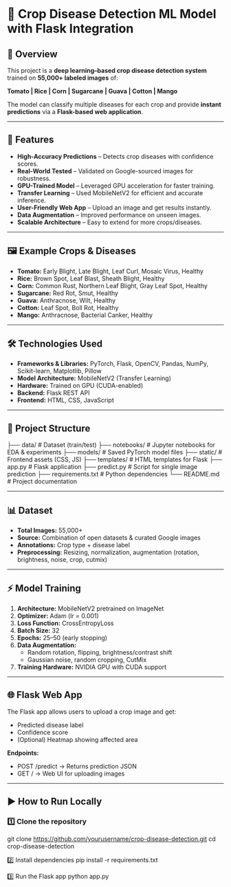 
# 🌾 Crop Disease Detection ML Model with Flask Integration

## 📌 Overview
This project is a **deep learning–based crop disease detection system** trained on **55,000+ labeled images** of:

**Tomato | Rice | Corn | Sugarcane | Guava | Cotton | Mango**

The model can classify multiple diseases for each crop and provide **instant predictions** via a **Flask-based web application**.

---

## 🚀 Features
- **High-Accuracy Predictions** – Detects crop diseases with confidence scores.
- **Real-World Tested** – Validated on Google-sourced images for robustness.
- **GPU-Trained Model** – Leveraged GPU acceleration for faster training.
- **Transfer Learning** – Used MobileNetV2 for efficient and accurate inference.
- **User-Friendly Web App** – Upload an image and get results instantly.
- **Data Augmentation** – Improved performance on unseen images.
- **Scalable Architecture** – Easy to extend for more crops/diseases.

---

## 🖼 Example Crops & Diseases
- **Tomato:** Early Blight, Late Blight, Leaf Curl, Mosaic Virus, Healthy  
- **Rice:** Brown Spot, Leaf Blast, Sheath Blight, Healthy  
- **Corn:** Common Rust, Northern Leaf Blight, Gray Leaf Spot, Healthy  
- **Sugarcane:** Red Rot, Smut, Healthy  
- **Guava:** Anthracnose, Wilt, Healthy  
- **Cotton:** Leaf Spot, Boll Rot, Healthy  
- **Mango:** Anthracnose, Bacterial Canker, Healthy  

---

## 🛠 Technologies Used
- **Frameworks & Libraries:** PyTorch, Flask, OpenCV, Pandas, NumPy, Scikit-learn, Matplotlib, Pillow
- **Model Architecture:** MobileNetV2 (Transfer Learning)
- **Hardware:** Trained on GPU (CUDA-enabled)
- **Backend:** Flask REST API
- **Frontend:** HTML, CSS, JavaScript

---

## 📂 Project Structure
├── data/ # Dataset (train/test)
├── notebooks/ # Jupyter notebooks for EDA & experiments
├── models/ # Saved PyTorch model files
├── static/ # Frontend assets (CSS, JS)
├── templates/ # HTML templates for Flask
├── app.py # Flask application
├── predict.py # Script for single image prediction
├── requirements.txt # Python dependencies
└── README.md # Project documentation


---

## 📊 Dataset
- **Total Images:** 55,000+
- **Source:** Combination of open datasets & curated Google images
- **Annotations:** Crop type + disease label
- **Preprocessing:** Resizing, normalization, augmentation (rotation, brightness, noise, crop, cutmix)

---

## ⚡ Model Training
1. **Architecture:** MobileNetV2 pretrained on ImageNet
2. **Optimizer:** Adam (lr = 0.001)
3. **Loss Function:** CrossEntropyLoss
4. **Batch Size:** 32
5. **Epochs:** 25–50 (early stopping)
6. **Data Augmentation:**  
   - Random rotation, flipping, brightness/contrast shift  
   - Gaussian noise, random cropping, CutMix
7. **Training Hardware:** NVIDIA GPU with CUDA support

---

## 🌐 Flask Web App
The Flask app allows users to upload a crop image and get:
- Predicted disease label
- Confidence score
- (Optional) Heatmap showing affected area

**Endpoints:**
- POST /predict → Returns prediction JSON
- GET / → Web UI for uploading images

---

## ▶️ How to Run Locally
### 1️⃣ Clone the repository

git clone https://github.com/yourusername/crop-disease-detection.git
cd crop-disease-detection

2️⃣ Install dependencies
pip install -r requirements.txt

3️⃣ Run the Flask app
python app.py
